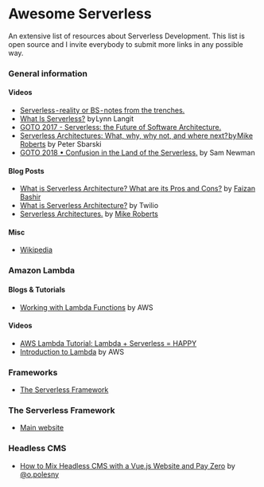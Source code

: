# Awesome Serverless
An extensive list of resources about Serverless Development. This list is open source and I invite everybody to submit more links in any possible way.


### General information

#### Videos

-   [Serverless - reality or BS - notes from the trenches.](https://www.youtube.com/watch?v=PgZ2dxnj734)
-   [What Is Serverless?](https://www.youtube.com/watch?v=wWEID0d6wfo) by Lynn Langit
-   [GOTO 2017 - Serverless: the Future of Software Architecture.](https://www.youtube.com/watch?v=LAWjdZYrUgI)
-   [Serverless Architectures: What, why, why not, and where next? by Mike Roberts](https://www.youtube.com/watch?v=i_U_S5Eboy0) by Peter Sbarski
-   [GOTO 2018 • Confusion in the Land of the Serverless.](https://www.youtube.com/watch?v=Y6B3Eqlj9Fw) by Sam Newman

#### Blog Posts

-   [What is Serverless Architecture? What are its Pros and Cons?](https://hackernoon.com/what-is-serverless-architecture-what-are-its-pros-and-cons-cc4b804022e9) by [Faizan Bashir](https://twitter.com/faizanbasher)
-   [What is Serverless Architecture?](https://www.twilio.com/docs/glossary/what-is-serverless-architecture) by Twilio
-   [Serverless Architectures.](https://martinfowler.com/articles/serverless.html) by [Mike Roberts](https://twitter.com/mikebroberts)

#### Misc

-   [Wikipedia](https://en.wikipedia.org/wiki/Serverless_computing)

### Amazon Lambda

#### Blogs & Tutorials

-   [Working with Lambda Functions](https://docs.aws.amazon.com/lambda/latest/dg/lambda-introduction-function.html) by AWS

#### Videos

-   [AWS Lambda Tutorial: Lambda + Serverless = HAPPY](https://www.youtube.com/watch?v=71cd5XerKss)
-   [Introduction to Lambda](https://aws.amazon.com/serverless/videos/video-lambda-intro/) by AWS

### Frameworks

-   [The Serverless Framework](https://serverless.com/)

### The Serverless Framework

-   [Main website](https://serverless.com/)

### Headless CMS
-   [How to Mix Headless CMS with a Vue.js Website and Pay Zero](https://itnext.io/how-to-mix-headless-cms-with-a-vue-js-website-and-pay-zero-770cbb0b1442) by [@o.polesny](https://medium.com/@o.polesny)
